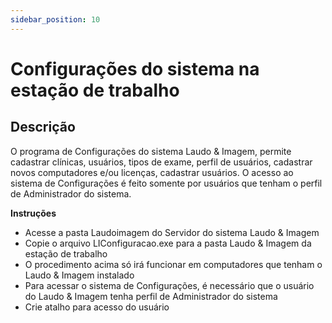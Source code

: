 ```yaml
---
sidebar_position: 10
---
```


# Configurações do sistema na estação de trabalho
## Descrição

O programa de Configurações do sistema Laudo & Imagem, permite cadastrar clínicas, usuários, tipos de exame, perfil de usuários, cadastrar novos computadores e/ou licenças, cadastrar usuários. O acesso ao sistema de Configurações é feito somente por usuários que tenham o perfil de Administrador do sistema.

**Instruções**

- Acesse a pasta Laudoimagem do Servidor do sistema Laudo & Imagem
- Copie o arquivo LIConfiguracao.exe para a pasta Laudo & Imagem da estação de trabalho
- O procedimento acima só irá funcionar em computadores que tenham o Laudo & Imagem instalado
- Para acessar o sistema de Configurações, é necessário que o usuário do Laudo & Imagem tenha perfil de Administrador do sistema
- Crie atalho para acesso do usuário